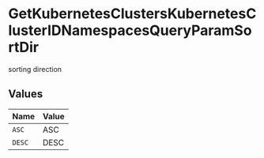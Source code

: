 # GetKubernetesClustersKubernetesClusterIDNamespacesQueryParamSortDir

sorting direction


## Values

| Name   | Value  |
| ------ | ------ |
| `ASC`  | ASC    |
| `DESC` | DESC   |
